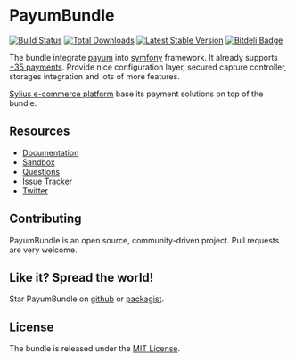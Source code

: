 # PayumBundle 
[![Build Status](https://travis-ci.org/Payum/PayumBundle.png?branch=master)](https://travis-ci.org/Payum/PayumBundle) 
[![Total Downloads](https://poser.pugx.org/payum/payum-bundle/d/total.png)](https://packagist.org/packages/payum/payum-bundle) 
[![Latest Stable Version](https://poser.pugx.org/payum/payum-bundle/version.png)](https://packagist.org/packages/payum/payum-bundle)
[![Bitdeli Badge](https://d2weczhvl823v0.cloudfront.net/Payum/payumbundle/trend.png)](https://bitdeli.com/free "Bitdeli Badge")

The bundle integrate [payum](https://github.com/Payum/Payum) into [symfony](symfony.com) framework.
It already supports [+35 payments](http://payum.forma-dev.com/documentation/Core/supported-payments).
Provide nice configuration layer, secured capture controller, storages integration and lots of more features.

[Sylius e-commerce platform](http://sylius.com) base its payment solutions on top of the bundle.

## Resources

* [Documentation](http://payum.forma-dev.com/documentation#PayumBundle)
* [Sandbox](http://sandbox.payum.forma-dev.com)
* [Questions](http://stackoverflow.com/questions/tagged/payum)
* [Issue Tracker](https://github.com/Payum/PayumBundle/issues)
* [Twitter](https://twitter.com/payumphp)

## Contributing

PayumBundle is an open source, community-driven project. Pull requests are very welcome.

## Like it? Spread the world!

Star PayumBundle on [github](https://github.com/Payum/PayumBundle) or [packagist](https://packagist.org/packages/payum/payum-bundle).

## License

The bundle is released under the [MIT License](Resources/meta/LICENSE).

